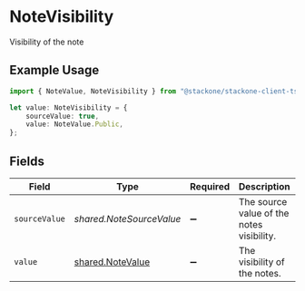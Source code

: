# NoteVisibility

Visibility of the note

## Example Usage

```typescript
import { NoteValue, NoteVisibility } from "@stackone/stackone-client-ts/sdk/models/shared";

let value: NoteVisibility = {
    sourceValue: true,
    value: NoteValue.Public,
};
```

## Fields

| Field                                                       | Type                                                        | Required                                                    | Description                                                 | Example                                                     |
| ----------------------------------------------------------- | ----------------------------------------------------------- | ----------------------------------------------------------- | ----------------------------------------------------------- | ----------------------------------------------------------- |
| `sourceValue`                                               | *shared.NoteSourceValue*                                    | :heavy_minus_sign:                                          | The source value of the notes visibility.                   | Public                                                      |
| `value`                                                     | [shared.NoteValue](../../../sdk/models/shared/notevalue.md) | :heavy_minus_sign:                                          | The visibility of the notes.                                | public                                                      |